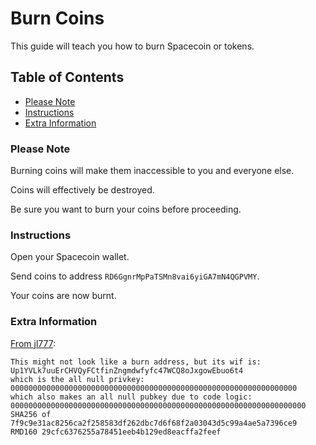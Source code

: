 # Burn Coins

This guide will teach you how to burn Spacecoin or tokens.

## Table of Contents

  - [Please Note](#Please-Note)
  - [Instructions](#Instructions)
  - [Extra Information](#Extra-Information)

### Please Note

Burning coins will make them inaccessible to you and everyone else.

Coins will effectively be destroyed.

Be sure you want to burn your coins before proceeding.

### Instructions

Open your Spacecoin wallet.

Send coins to address `RD6GgnrMpPaTSMn8vai6yiGA7mN4QGPVMY`.

Your coins are now burnt.

### Extra Information

[From jl777](https://bitcointalk.org/index.php?topic=762346.msg31339430#msg31339430):
```
This might not look like a burn address, but its wif is: Up1YVLk7uuErCHVQyFCtfinZngmdwfyfc47WCQ8oJxgowEbuo6t4
which is the all null privkey: 0000000000000000000000000000000000000000000000000000000000000000
which also makes an all null pubkey due to code logic:
000000000000000000000000000000000000000000000000000000000000000000
SHA256 of 7f9c9e31ac8256ca2f258583df262dbc7d6f68f2a03043d5c99a4ae5a7396ce9
RMD160 29cfc6376255a78451eeb4b129ed8eacffa2feef
```
